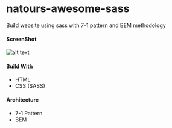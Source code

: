# natours-awesome-sass
Build website using sass with 7-1 pattern and BEM methodology 

#### ScreenShot
![alt text](https://github.com/vallendito/natours-awesome-sass/blob/master/screenshot.png)

#### Build With
- HTML
- CSS (SASS)

#### Architecture
- 7-1 Pattern
- BEM
